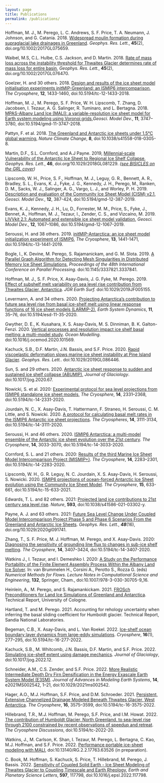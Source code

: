 ```yaml
---
layout: page
title: Publications
permalink: /publications/
---
```


Hoffman, M. J., M. Perego, L. C. Andrews, S. F. Price, T. A. Neumann, J. Johnson, and G. Catania. 2018. [Widespread moulin formation during supraglacial lake drainages in Greenland](https://doi.org/10.1002/2017GL075659). *Geophys. Res. Lett.*, **45**(2), doi.org/10.1002/2017GL075659.

Waibel, M.S, C.L. Hulbe, C.S. Jackson, and  D. Martin. 2018. [Rate of mass loss across the instability threshold for Thwaites Glacier determines rate of mass loss for entire basin]( https://doi.org/10.1002/2017GL076470), *Geophys. Res. Lett.*, **45**(2), doi.org/10.1002/2017GL076470. 

Goelzer, H. and 30 others. 2018. [Design and results of the ice sheet model initialisation experiments initMIP-Greenland: an ISMIP6 intercomparison](https://doi.org/10.5194/tc-12-1433-2018), *The Cryosphere*, **12**, 1433-1460, doi:10.5194/tc-12-1433-2018. 

Hoffman, M. J., M. Perego, S. F. Price, W. H. Lipscomb, T. Zhang, D. Jacobsen, I. Tezaur, A. G. Salinger, R. Tuminaro, and L. Bertagna. 2018. [MPAS-Albany Land Ice (MALI): a variable-resolution ice sheet model for Earth system modeling using Voronoi grids](https://www.geosci-model-dev.net/11/3747/2018/),*Geosci. Model Dev.*, **11**, 3747–3780, doi:10.5194/gmd-11-3747-2018.

Pattyn, F. et al. 2018. [The Greenland and Antarctic ice sheets under 1.5°C global warming](https://doi.org/10.1038/s41558-018-0305-8), *Nature Climate Change*, **8**, doi:10.1038/s41558-018-0305-8.

Martin, D.F., S.L. Cornford, and A.J Payne. 2019, [Millennial‐scale Vulnerability of the Antarctic Ice Sheet to Regional Ice Shelf Collapse](https://agupubs.onlinelibrary.wiley.com/doi/10.1029/2018GL081229), *Geophys. Res. Lett.*, **46**, doi.org/10.1029/2018GL081229. *([see BISICLES on the GRL cover](https://agupubs.onlinelibrary.wiley.com/doi/pdf/10.1002/grl.57643))*

Lipscomb, W. H., Price, S. F., Hoffman, M. J., Leguy, G. R., Bennett, A. R., Bradley, S. L., Evans, K. J., Fyke, J. G., Kennedy, J. H., Perego, M., Ranken, D. M., Sacks, W. J., Salinger, A. G., Vargo, L. J., and Worley, P. H. 2019. [Description and evaluation of the Community Ice Sheet Model (CISM) v2.1](https://www.geosci-model-dev.net/12/387/2019/), *Geosci. Model Dev.*, **12**, 387-424, doi:10.5194/gmd-12-387-2019.

Evans, K. J., Kennedy, J. H., Lu, D., Forrester, M. M., Price, S., Fyke, J., Bennet, A., Hoffman, M. J., Tezaur, I., Zender, C. S., and Vizcaíno, M. 2019. [LIVVkit 2.1: Automated and extensible ice sheet model validation](https://www.geosci-model-dev.net/12/1067/2019/), *Geosci. Model Dev.*, **12**, 1067–1086, doi:10.5194/gmd-12-1067-2019.

Seroussi, H. and 38 others. 2019. [initMIP-Antarctica: an ice sheet model initialization experiment of ISMIP6](https://www.the-cryosphere.net/13/1441/2019/), *The Cryosphere*, **13**, 1441-1471, doi:10.5194/tc-13-1441-2019.

Bogle, I., K. Devine, M. Perego, S. Rajamanickam, and G. M. Slota. 2019. [A Parallel Graph Algorithm for Detecting Mesh Singularities in Distributed Memory Ice Sheet Simulations](https://doi.org/10.1145/3337821.3337841), *Proceedings of the 48th International Conference on Parallel Processing*. doi:10.1145/3337821.3337841.

Hoffman, M. J., S. F. Price, X. Asay-Davis, J. G. Fyke, M. Perego. 2019. [Effect of subshelf melt variability on sea level rise contribution from Thwaites Glacier, Antarctica](https://doi.org/10.1029/2019JF005155). *JGR Earth Surf.* doi:10.1029/2019JF005155.

Levermann, A. and 34 others. 2020. [Projecting  Antarctica’s  contribution  to  future  sea  level  rise  from basal  ice-shelf  melt  using linear  response  functions  of  16 ice  sheet  models (LARMIP-2)](https://www.earth-syst-dynam.net/11/35/2020/esd-11-35-2020.pdf), *Earth System Dynamics*, **11**, 35–76, doi:10.5194/esd-11-35-2020.

Gwyther, D. E., K. Kusahara, X. S. Asay-Davis, M. S. Dinniman, B. K. Galton-Fenzi. 2020. [Vertical processes and resolution impact ice shelf basal melting: a multi-model study](https://doi.org/10.1016/j.ocemod.2020.101569). *Ocean Modelling*. doi:10.1016/j.ocemod.2020.101569.

Kachuck, S.B., D.F. Martin, J.N. Bassis, and S.F. Price. 2020. [Rapid viscoelastic deformation slows marine ice sheet instability at Pine Island Glacier](https://agupubs.onlinelibrary.wiley.com/doi/full/10.1029/2019GL086446). *Geophys. Res. Lett.*. doi:10.1029/2019GL086446.

Sun, S. and 29 others. 2020. [Antarctic ice sheet response to sudden and sustained ice shelf collapse (ABUMIP)](https://www.cambridge.org/core/journals/journal-of-glaciology/article/antarctic-ice-sheet-response-to-sudden-and-sustained-iceshelf-collapse-abumip/C08970BDF95EA737AD941D3690EBB3C5), *Journal of Glaciology*. doi:10.1017/jog.2020.67.

Nowicki, S. et al. 2020: [Experimental protocol for sea level projections from ISMIP6 standalone ice sheet models](https://tc.copernicus.org/articles/14/2331/2020/), *The Cryosphere*, **14**, 2331–2368, doi:10.5194/tc-14-2331-2020.

Jourdain, N. C., X. Asay-Davis, T. Hattermann, F. Straneo, H. Seroussi, C. M. Little, and S. Nowicki. 2020. [A protocol for calculating basal melt rates in the ISMIP6 Antarctic ice sheet projections](https://tc.copernicus.org/articles/14/3111/2020/). *The Cryospheres*, **14**, 3111-3134, doi:10.5194/tc-14-3111-2020.

Seroussi, H. and 46 others. 2020. [ISMIP6 Antarctica: a multi-model ensemble of the Antarctic ice sheet evolution over the 21st century](https://tc.copernicus.org/articles/14/3033/2020/). *The Cryosphere*, **14**, 3033-3070, doi:10.5194/tc-14-3033-2020.

Cornford, S. L. and 21 others. 2020: [Results of the third Marine Ice Sheet Model Intercomparison Project (MISMIP+)](https://tc.copernicus.org/articles/14/2283/2020/). *The Cryosphere*, **14**, 2283–2301, doi:10.5194/tc-14-2283-2020.

Lipscomb, W. H., G. R. Leguy, N. C. Jourdain, X. S. Asay-Davis, H. Seroussi, S. Nowicki. 2020. [ISMIP6 projections of ocean-forced Antarctic Ice Sheet evolution using the Community Ice Sheet Model](https://doi.org/10.5194/tc-15-633-2021). *The Cryosphere*, **15**, 633-661, doi:10.5194/tc-15-633-2021.

Edwards, T. L. and 82 others. 2021: [Projected land ice contributions to 21st century sea level rise](https://www.nature.com/articles/s41586-021-03302-y). *Nature*, **593**, doi:10.1038/s41586-021-03302-y.

Payne, A. J. and 63 others. 2021: [Future Sea Level Change Under Coupled Model Intercomparison Project Phase 5 and Phase 6 Scenarios From the Greenland and Antarctic Ice Sheets](https://doi.org/10.1029/2020gl091741). *Geophys. Res. Lett.*, ***48***(16), doi.org/10.1029/2020gl091741.

Zhang, T., S. F. Price, M. J. Hoffman, M. Perego, and X. Asay-Davis. 2020: [Diagnosing the sensitivity of grounding line flux to changes in sub-ice shelf melting](https://tc.copernicus.org/articles/14/3407/2020/). *The Cryosphere*, **14**, 3407–3424, doi:10.5194/tc-14-3407-2020.

Watkins J., I. Tezaur, and I. Demeshko I. 2020: [A Study on the Performance Portability of the Finite Element Assembly Process Within the Albany Land Ice Solver](https://doi.org/10.1007/978-3-030-30705-9_16). In: van Brummelen H., Corsini A., Perotto S., Rozza G. (eds) *Numerical Methods for Flows. Lecture Notes in Computational Science and Engineering*, **132**, Springer, Cham., doi:10.1007/978-3-030-30705-9_16.

Heinlein, A., M. Perego, and S. Rajamankickam. 2021. [FROSch Preconditioners for Land Ice Simulations of Greenland and Antarctica](https://kups.ub.uni-koeln.de/30668/). Technical Report, University of Cologne. 

Hartland, T. and M. Perego. 2021. Accounting for rehology uncertainty when inferring the basal sliding coefficient for Humboldt glacier. Technical Report, Sandia National Laboratories.

Begeman, C.B., X. Asay-Davis, and L. Van Roekel. 2022. [Ice-shelf ocean boundary layer dynamics from large-eddy simulations](https://doi.org/10.5194/tc-16-277-2022). *Cryosphere*, **16**(1), 277–295, doi:10.5194/tc-16-277-2022.

Kachuck, S.B., M. Whitcomb, J.N. Bassis, D.F. Martin, and S.F. Price. 2022. [Simulating ice-shelf extent using damage mechanics](https://doi.org/10.1017/jog.2022.12). *Journal of Glaciology*, doi:10.1017/jog.2022.12.

Schneider, A.M., C.S. Zender, and S.F. Price. 2022. [More Realistic Intermediate Depth Dry Firn Densification in the Energy Exascale Earth System Model (E3SM)](https://agupubs.onlinelibrary.wiley.com/doi/10.1029/2021MS002542). *Journal of Advances in Modeling Earth Systems*, **14**, e2021MS002542, 1–21, doi:10.1029/2021ms002542.

Hager, A.O., M.J. Hoffman, S.F. Price, and D.M. Schroeder. 2021. [Persistent, Extensive Channelized Drainage Modeled Beneath Thwaites Glacier, West Antarctica](https://tc.copernicus.org/articles/16/3575/2022). *The Cryosphere*, **16**, 3575–3599, doi:10.5194/tc-16-3575-2022.

Hillebrand, T.R., M.J. Hoffman, M. Perego, S.F. Price, and I.M. Howat. 2022. [The contribution of Humboldt Glacier, North Greenland, to sea-level rise through 2100 constrained by recent observations of speedup and retreat](https://tc.copernicus.org/preprints/tc-2022-20/). *The Cryosphere Discussions*, doi:10.5194/tc-2022-20.

Watkins, J., M. Carlson, K. Shan, I. Tezaur, M. Perego, L. Bertagna, C. Kao, M.J. Hoffman, and S.F. Price. 2022. [Performance portable ice-sheet modeling with MALI](https://arxiv.org/abs/2204.04321), doi:10.13140/RG.2.2.17763.63526 (in preparation). 

C. Book, M. Hoffman, S. Kachuck, S. Price, T. Hillebrand, M. Perego, J. Bassis. 2022. [Sensitivity of Coupled Solid Earth - Ice Sheet Modeling of Thwaites Glacier to Coupling Timescale and Earth Rheology](https://www.sciencedirect.com/science/article/pii/S0012821X22004344), *Earth and Planetary Science Letters*, **597**, 117798, doi:10.1016/j.epsl.2022.117798.

